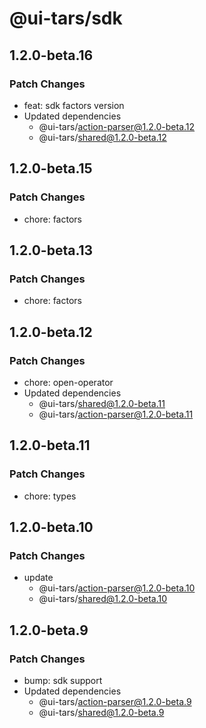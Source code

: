 # @ui-tars/sdk

## 1.2.0-beta.16

### Patch Changes

- feat: sdk factors version
- Updated dependencies
  - @ui-tars/action-parser@1.2.0-beta.12
  - @ui-tars/shared@1.2.0-beta.12

## 1.2.0-beta.15

### Patch Changes

- chore: factors

## 1.2.0-beta.13

### Patch Changes

- chore: factors

## 1.2.0-beta.12

### Patch Changes

- chore: open-operator
- Updated dependencies
  - @ui-tars/shared@1.2.0-beta.11
  - @ui-tars/action-parser@1.2.0-beta.11

## 1.2.0-beta.11

### Patch Changes

- chore: types

## 1.2.0-beta.10

### Patch Changes

- update
  - @ui-tars/action-parser@1.2.0-beta.10
  - @ui-tars/shared@1.2.0-beta.10

## 1.2.0-beta.9

### Patch Changes

- bump: sdk support
- Updated dependencies
  - @ui-tars/action-parser@1.2.0-beta.9
  - @ui-tars/shared@1.2.0-beta.9
